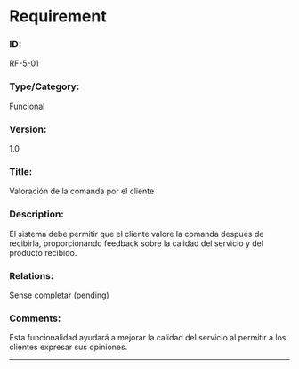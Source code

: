 # Requirement
### ID: 
RF-5-01
### Type/Category: 
Funcional 
### Version: 
1.0
### Title: 
Valoración de la comanda por el cliente
### Description:
El sistema debe permitir que el cliente valore la comanda después de recibirla, proporcionando feedback sobre la calidad del servicio y del producto recibido.
### Relations: 
Sense completar (pending)
### Comments:
Esta funcionalidad ayudará a mejorar la calidad del servicio al permitir a los clientes expresar sus opiniones.

---
